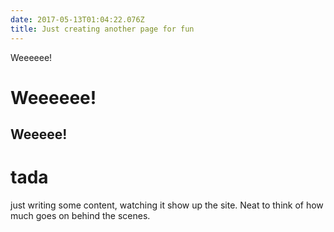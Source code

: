 ```yaml
---
date: 2017-05-13T01:04:22.076Z
title: Just creating another page for fun
---
```

Weeeeee!

# Weeeeee!

## Weeeee!

tada
====

just writing some content, watching it show up the site. Neat to think of how much goes on behind the scenes.
